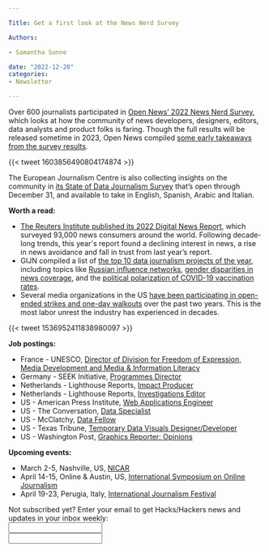 ```yaml
---

Title: Get a first look at the News Nerd Survey

Authors: 

- Samantha Sunne

date: "2022-12-20" 
categories: 
- Newsletter 

---
```


Over 600 journalists participated in [Open News’ 2022 News Nerd Survey](https://opennews.org/what/community/survey/), which looks at how the community of news developers, designers, editors, data analysts and product folks is faring. Though the full results will be released sometime in 2023, Open News compiled [some early takeaways from the survey results](https://opennews.org/blog/survey-first-look/).

{{< tweet 1603856490804174874 >}}

The European Journalism Centre is also collecting insights on the community in [its State of Data Journalism Survey](https://datajournalism.com/survey/2022/) that’s open through December 31, and available to take in English, Spanish, Arabic and Italian.

**Worth a read:**



* [The Reuters Institute published its 2022 Digital News Report](https://reutersinstitute.politics.ox.ac.uk/digital-news-report/2022), which surveyed 93,000 news consumers around the world. Following decade-long trends, this year's report found a declining interest in news, a rise in news avoidance and fall in trust from last year’s report.
* GIJN compiled a list of [the top 10 data journalism projects of the year](https://gijn.org/2022/12/09/editors-pick-top-10-data-journalism-projects-from-2022/), including topics like [Russian influence networks](https://texty.org.ua/projects/108323/germs-russian-world-who-supports-russia-europe/), [gender disparities in news coverage](https://pudding.cool/2022/02/women-in-headlines/), and the [political polarization of COVID-19 vaccination rates](https://www.youtube.com/watch?v=sv0dQfRRrEQ).
* Several media organizations in the US [have been participating in open-ended strikes and one-day walkouts](https://www.poynter.org/business-work/2022/unions-back-to-using-walkouts-as-a-bargaining-tactic-after-a-two-decade-break/) over the past two years. This is the most labor unrest the industry has experienced in decades. 

{{< tweet 1536952411838980097 >}}

**Job postings:**



* France - UNESCO, [Director of Division for Freedom of Expression, Media Development and Media & Information Literacy](https://careers.unesco.org/job/Paris-Director%2C-Division-for-Freedom-of-Expression%2C-Media-Development-and-Media-and-Information-Literacy/760695702/)
* Germany - SEEK Initiative, [Programmes Director](https://docs.google.com/document/d/e/2PACX-1vQiV2ty9COWDrHf-bvwT68L6fzoHPXsAPV_EIpzt4WEiGxu1HKkaA1X2OLjg_nqSGP9tW0j9k5SoQov/pub?urp=gmail_link)
* Netherlands - Lighthouse Reports, [Impact Producer](https://apply.workable.com/lighthouse-reports-2/j/BE8E290EFD/)
* Netherlands - Lighthouse Reports, [Investigations Editor](https://apply.workable.com/lighthouse-reports-2/j/26C5E4FEE5/)
* US - American Press Institute, [Web Applications Engineer](https://www.americanpressinstitute.org/employment/api-hiring-web-applications-engineer/?utm_source=substack&utm_medium=email)
* US - The Conversation, [Data Specialist](https://inn.org/job/the-conversation-u-s-8-data-specialist/)
* US - McClatchy, [Data Fellow](https://jobs.jobvite.com/mcclatchy/job/osBElfwM)
* US - Texas Tribune, [Temporary Data Visuals Designer/Developer](https://www.texastribune.org/jobs/designer-developer-temp/)
* US - Washington Post, [Graphics Reporter: Opinions](https://washpost.wd5.myworkdayjobs.com/washingtonpostcareers/job/DC-Washington-TWP-Headquarters/Graphics-reporter--Opinions_JR-90274157)

**Upcoming events:**



* March 2-5, Nashville, US, [NICAR](https://www.ire.org/training/conferences/nicar-2023/)
* April 14-15, Online & Austin, US, [International Symposium on Online Journalism](https://isoj.org/isoj-celebrates-a-successful-new-hybrid-model-and-announces-dates-for-2023-conference/)
* April 19-23, Perugia, Italy, [International Journalism Festival](https://www.journalismfestival.com/)

<div id="mc_embed_signup"><form id="mc-embedded-subscribe-form" class="validate" action="//hackshackers.us1.list-manage.com/subscribe/post?u=c56f2e53d5ed6ef87f8aaa75c&amp;id=fb2bc6f10b" method="post" name="mc-embedded-subscribe-form" novalidate="" target="_blank">

<div id="mc_embed_signup_scroll">

<div class="mc-field-group"><label for="mce-EMAIL">Not subscribed yet? Enter your email to get Hacks/Hackers news and updates in your inbox weekly:  </label></div>

<div class="mc-field-group"><input id="mce-EMAIL" class="required email" name="EMAIL" type="email" value="" /></div>

<!-- real people should not fill this in and expect good things - do not remove this or risk form bot signups-->

<div style="position: absolute; left: -5000px;"><input tabindex="-1" name="b_c56f2e53d5ed6ef87f8aaa75c_fb2bc6f10b" type="text" value="" /></div>

<div class="clear"><input id="mc-embedded-subscribe" class="button" name="subscribe" typ
